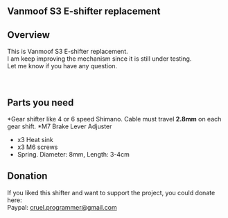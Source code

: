Vanmoof S3 E-shifter replacement
--------


Overview
--------

This is Vanmoof S3 E-shifter replacement.
</br>
I am keep improving the mechanism since it is still under testing.
</br>
Let me know if you have any question.
</br></br></br>

Parts you need
--------

*Gear shifter like 4 or 6 speed Shimano. Cable must travel **2.8mm** on each gear shift.
*M7 Brake Lever Adjuster
* x3 Heat sink
* x3 M6 screws
* Spring. Diameter: 8mm, Length: 3-4cm


Donation
--------
If you liked this shifter and want to support the project, you could donate here:
</br>
Paypal: cruel.programmer@gmail.com
